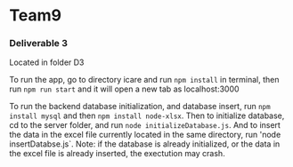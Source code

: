 # Team9

### Deliverable 3
Located in folder D3

To run the app, go to directory icare and run `npm install` in terminal, then run `npm run start` and it will open a new tab as localhost:3000

To run the backend database initialization, and database insert, run `npm install mysql` and then `npm install node-xlsx`. Then to initialize database, cd to the server folder, and run `node initializeDatabase.js`. And to insert the data in the excel file currently located in the same directory, run 'node insertDatabse.js`. 
Note: if the database is already initialized, or the data in the excel file is already inserted, the exectution may crash.
